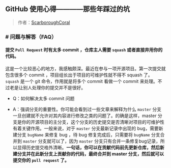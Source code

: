 ## GitHub 使用心得————那些年踩过的坑

> 作者：[ScarboroughCoral](https://github.com/ScarboroughCoral)


### # 问题与解答（FAQ）

#### 提交 `Pull Request` 时有太多 commit ，仓库主人需要 `squash` 或者直接弃用你的代码。

这是一个比较恶心的地方，我感触颇深。最近在参与一项开源项目。第一次提交就包含很多个 commit ，项目组长出于项目的可维护性就不得不 squash 了。`squash` 是一个 git 命令，作用就是将多个 commit 看做一个 commit 来处理。不过老是让别人处理你的提交并不是很好。

* Q：如何解决太多 commit 问题

* A：强调分支的重要性。你可能会看到过一些文章来解释为什么 `master` 分支一旦创建就不允许对其内容进行修改之类的问题了。的确是这样，master 分支是你的开源项目的主分支，这个分支的历史提交是否清晰对项目的可维护性有着关键作用。一般来说，对于 `master` 分支最新记录中出现的 bug，需要新建分支 `bugName` 来修复  bug ，待 bug 修复完成后，只需要将 `bugName` 分支合并到 `master` 分支就可以了，因为 `master` 分支只有合并一条修复bug记录，所以显得历史提交格外清晰。**一句话，你可以在贡献代码前先更新仓库，然后新建分支并在此新分支上贡献你的代码，最终合并到 master 分支，然后就可以提交你的 `pull request` 了。**
